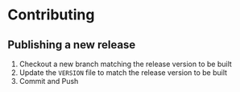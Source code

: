 # Contributing

## Publishing a new release

1) Checkout a new branch matching the release version to be built
1) Update the `VERSION` file to match the release version to be built
1) Commit and Push
